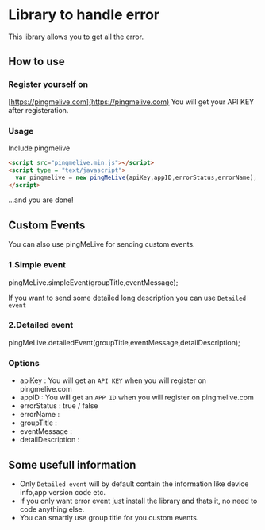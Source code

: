 # Library to handle error

This library allows you to get all the error.

## How to use

### Register yourself on
[https://pingmelive.com](https://pingmelive.com)
You will get your API KEY after registeration.


### Usage

Include pingmelive
```html
<script src="pingmelive.min.js"></script>
<script type = "text/javascript"> 
  var pingmelive = new pingMeLive(apiKey,appID,errorStatus,errorName); 
</script> 

```

...and you are done!

## Custom Events

You can also use pingMeLive for sending custom events.

### 1.Simple event
pingMeLive.simpleEvent(groupTitle,eventMessage);
      

If you want to send some detailed long description you can use `Detailed event`
### 2.Detailed event
pingMeLive.detailedEvent(groupTitle,eventMessage,detailDescription);

### Options
* apiKey : You will get an `API KEY` when you will register on pingmelive.com
* appID : You will get an `APP ID` when you will register on pingmelive.com 
* errorStatus : true / false
* errorName : 
* groupTitle : 
* eventMessage :
* detailDescription : 

## Some usefull information

* Only `Detailed event` will by default contain the information like device info,app version code etc.
* If you only want error event just install the library and thats it, no need to code anything else.
* You can smartly use group title for you custom events.


